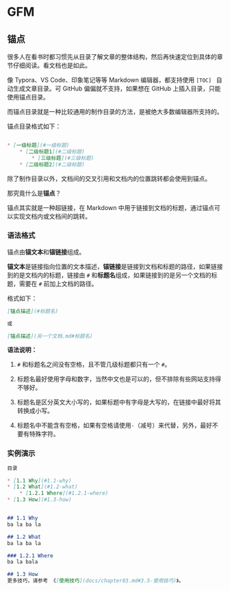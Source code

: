 # GFM

## 锚点

很多人在看书时都习惯先从目录了解文章的整体结构，然后再快速定位到具体的章节仔细阅读。看文档也是如此。

像 Typora、VS Code、印象笔记等等 Markdown 编辑器，都支持使用 `[TOC] ` 自动生成文章目录。可 GitHub 偏偏就不支持，如果想在 GitHub 上插入目录，只能使用锚点目录。

而锚点目录就是一种比较通用的制作目录的方法，是被绝大多数编辑器所支持的。

锚点目录格式如下：

```markdown

* [一级标题](#一级标题)
    * [二级标题1](#二级标题)
        * [三级标题](#三级标题)
    * [二级标题2](#二级标题) 
```

除了制作目录以外，文档间的交叉引用和文档内的位置跳转都会使用到锚点。

那究竟什么是**锚点**？

锚点其实就是一种超链接，在 Markdown 中用于链接到文档的标题，通过锚点可以实现文档内或文档间的跳转。

### 语法格式

锚点由**锚文本**和**锚链接**组成。

**锚文本**是链接指向位置的文本描述，**锚链接**是链接到文档和标题的路径，如果链接到的是文档内的标题，链接由 `#` 和**标题名**组成，如果链接到的是另一个文档的标题，需要在 `#` 前加上文档的路径。

格式如下：

```markdown
[锚点描述](#标题名)

或

[锚点描述](另一个文档.md#标题名)
```

**语法说明：**

1. `#` 和标题名之间没有空格，且不管几级标题都只有一个 `#`。
2. 标题名最好使用字母和数字，当然中文也是可以的，但不排除有些网站支持得不够好。

2. 标题名是区分英文大小写的，如果标题中有字母是大写的，在链接中最好将其转换成小写。 

3. 标题名中不能含有空格，如果有空格请使用`-`（减号）来代替，另外，最好不要有特殊字符。 

### 实例演示

```markdown
目录

* [1.1 Why](#1.1-why) 
* [1.2 What](#1.2-what)
	* [1.2.1 Where](#1.2.1-where)
* [1.3 How](#1.3-how)


## 1.1 Why 
ba la ba la

## 1.2 What
ba la ba la

### 1.2.1 Where
ba la bala

## 1.3 How
更多技巧，请参考 《[使用技巧](docs/chapter03.md#3.5-使用技巧)》。
```

